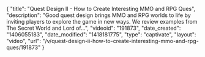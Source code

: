 {
    "title": "Quest Design II - How to Create Interesting MMO and RPG Ques",
    "description": "Good quest design brings MMO and RPG worlds to life by inviting players to explore the game in new ways. We review examples from The Secret World and Lord of...",
    "videoid": "191873",
    "date_created": "1406055183",
    "date_modified": "1418181775",
    "type": "captivate",
    "layout": "video",
    "url": "\/v\/quest-design-ii-how-to-create-interesting-mmo-and-rpg-ques\/191873"
}